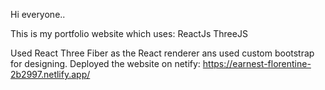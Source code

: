 Hi everyone..

This is my portfolio website which uses:
ReactJs
ThreeJS 

Used React Three Fiber as the React renderer ans used custom bootstrap for designing.
Deployed the website on netify: https://earnest-florentine-2b2997.netlify.app/
